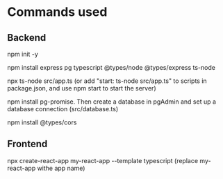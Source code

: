 # Commands used

## Backend

npm init -y

npm install express pg typescript @types/node @types/express ts-node

npx ts-node src/app.ts (or add "start: ts-node src/app.ts" to scripts in package.json, and use npm start to start the server)

npm install pg-promise. Then create a database in pgAdmin and set up a database connection (src/database.ts)

npm install @types/cors

## Frontend
npx create-react-app my-react-app --template typescript (replace my-react-app withe app name)